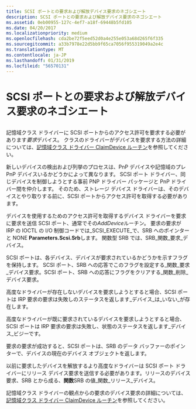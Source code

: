 ```yaml
---
title: SCSI ポートとの要求および解放デバイス要求のネゴシエート
description: SCSI ポートとの要求および解放デバイス要求のネゴシエート
ms.assetid: 0eb00955-127c-4ef7-a18f-69448b5fd105
ms.date: 04/20/2017
ms.localizationpriority: medium
ms.openlocfilehash: cda2be72f5eed52d0a4e255e053a68d265f6f335
ms.sourcegitcommit: a33b7978e22d5bb9f65ca7056f955319049a2e4c
ms.translationtype: MT
ms.contentlocale: ja-JP
ms.lasthandoff: 01/31/2019
ms.locfileid: "56570131"
---
```

# <a name="negotiating-claim-and-release-device-requests-with-scsi-port"></a>SCSI ポートとの要求および解放デバイス要求のネゴシエート


## <span id="ddk_negotiating_claim_and_release_device_requests_with_scsi_port_kg"></span><span id="DDK_NEGOTIATING_CLAIM_AND_RELEASE_DEVICE_REQUESTS_WITH_SCSI_PORT_KG"></span>


記憶域クラス ドライバーに SCSI ポートからのアクセス許可を要求する必要があります*要求*デバイス。 クラスのドライバーがデバイスを要求する方法の詳細については、[記憶域クラス ドライバー ClaimDevice ルーチン](storage-class-driver-s-claimdevice-routine.md)を参照してください。

新しいデバイスの検出および列挙のプロセスは、PnP デバイスや記憶域のプレ PnP デバイスいるかどうかによって異なります。 SCSI ポート ドライバー、同じデバイスを制御しようとする事前 PNP ドライバー パッケージと PnP ドライバー間を仲介します。 そのため、ストレージ デバイス ドライバーは、そのデバイスとやり取りする前に、SCSI ポートからアクセス許可を取得する必要があります。

デバイスを使用するためのアクセス許可を取得するデバイス ドライバーを要求に要求を送信 SCSI ポート、通常でその*AddDevice*ルーチン。 要求の要求が IRP の IOCTL の I/O 制御コードでは\_SCSI\_EXECUTE\_で、SRB へのポインターと NONE **Parameters.Scsi.Srb**します。 関数型 SRB では、SRB\_関数\_要求\_デバイス。

SCSI ポートは、各デバイス、デバイスが要求されているかどうかを示すフラグを保持します。 SCSI ポート、SRB への応答でこのフラグを設定する\_関数\_要求\_デバイス要求。SCSI ポート、SRB への応答にフラグをクリアする\_関数\_削除\_デバイス要求。

高度なドライバーが存在しないデバイスを要求しようとすると場合、SCSI ポートは IRP 要求の要求は失敗しのステータスを返します\_デバイス\_は\_いない\_が存在します。

高度なドライバーが既に要求されているデバイスを要求しようとすると場合、SCSI ポートは IRP 要求の要求は失敗し、状態のステータスを返します\_デバイス\_ビジーです。

要求の要求が成功すると、SCSI ポートは、SRB のデータ バッファーのポインターで、デバイスの現在のデバイス オブジェクトを返します。

以前に要求したデバイスを解放するより高度なドライバーは SCSI ポート ドライバーにリリース デバイス要求を送信する必要があります。リリースのデバイス要求、SRB とから成る、**関数**SRB の値\_関数\_リリース\_デバイス。

記憶域クラス ドライバーの観点からの要求のデバイス要求の詳細については、[記憶域クラス ドライバー ClaimDevice ルーチン](storage-class-driver-s-claimdevice-routine.md)を参照してください。

 

 




